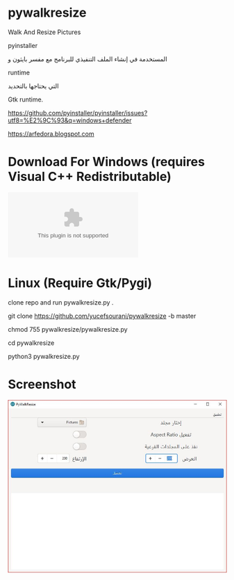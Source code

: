 # pywalkresize
Walk And Resize Pictures



pyinstaller

المستخدمة في إنشاء الملف التنفيذي للبرنامج مع مفسر بايثون و

runtime 

التي يحتاجها بالتحديد

Gtk runtime.

https://github.com/pyinstaller/pyinstaller/issues?utf8=%E2%9C%93&q=windows+defender


https://arfedora.blogspot.com


# Download For Windows (requires  Visual C++ Redistributable)

![Download](https://raw.githubusercontent.com/yucefsourani/pywalkresize/master/windows_setup/setup-pywalkresize.exe "Screenshot")

# Linux (Require Gtk/Pygi)

clone repo and run  pywalkresize.py .

git clone https://github.com/yucefsourani/pywalkresize -b master

chmod 755 pywalkresize/pywalkresize.py

cd pywalkresize

python3 pywalkresize.py



# Screenshot

![Alt text](https://raw.githubusercontent.com/yucefsourani/pywalkresize/master/Screens.JPG "Screenshot")



